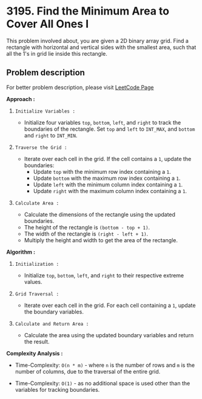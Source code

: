 # 3195. Find the Minimum Area to Cover All Ones I

This problem involved about, you are given a 2D binary array grid. Find a rectangle with horizontal and vertical sides with the smallest area, such that all the 1's in grid lie inside this rectangle.

## Problem description

For better problem description, please visit [LeetCode Page](https://leetcode.com/problems/find-the-minimum-area-to-cover-all-ones-i/description/)

**Approach :**<br/>

1. `Initialize Variables :`

    - Initialize four variables `top`, `bottom`, `left`, and `right` to track the boundaries of the rectangle. Set `top` and `left` to `INT_MAX`, and `bottom` and `right` to `INT_MIN`.

2. `Traverse the Grid :`

    - Iterate over each cell in the grid. If the cell contains a `1`, update the boundaries:
        - Update `top` with the minimum row index containing a `1`.
        - Update `bottom` with the maximum row index containing a `1`.
        - Update `left` with the minimum column index containing a `1`.
        - Update `right` with the maximum column index containing a `1`.

3. `Calculate Area :`
    - Calculate the dimensions of the rectangle using the updated boundaries.
    - The height of the rectangle is `(bottom - top + 1)`.
    - The width of the rectangle is `(right - left + 1)`.
    - Multiply the height and width to get the area of the rectangle.

**Algorithm :**<br/>

1. `Initialization :`

    - Initialize `top`, `bottom`, `left`, and `right` to their respective extreme values.

2. `Grid Traversal :`

    - Iterate over each cell in the grid. For each cell containing a `1`, update the boundary variables.

3. `Calculate and Return Area :`
    - Calculate the area using the updated boundary variables and return the result.

**Complexity Analysis :**<br/>

-   Time-Complexity: `O(n * m)` - where `n` is the number of rows and `m` is the number of columns, due to the traversal of the entire grid.

-   Time-Complexity: `O(1)` - as no additional space is used other than the variables for tracking boundaries.
